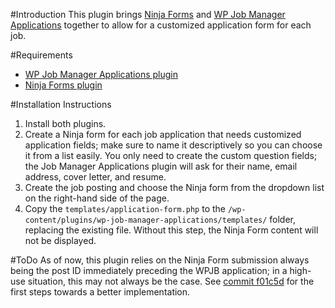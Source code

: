 #Introduction
This plugin brings [Ninja Forms](https://wordpress.org/plugins/ninja-forms/) and [WP Job Manager Applications](https://wpjobmanager.com/add-ons/applications/) together to allow for a customized application form for each job.

#Requirements
- [WP Job Manager Applications plugin](https://wpjobmanager.com/add-ons/applications/)
- [Ninja Forms plugin](https://wordpress.org/plugins/ninja-forms/)

#Installation Instructions
1. Install both plugins.
2. Create a Ninja form for each job application that needs customized application fields; make sure to name it descriptively so you can choose it from a list easily. You only need to create the custom question fields; the Job Manager Applications plugin will ask for their name, email address, cover letter, and resume.
3. Create the job posting and choose the Ninja form from the dropdown list on the right-hand side of the page.
4. Copy the `templates/application-form.php` to the `/wp-content/plugins/wp-job-manager-applications/templates/` folder, replacing the existing file. Without this step, the Ninja Form content will not be displayed.

#ToDo
As of now, this plugin relies on the Ninja Form submission always being the post ID immediately preceding the WPJB application; in a high-use situation, this may not always be the case. See [commit f01c5d](https://github.com/macbookandrew/wp-job-manager-customized-applications/commit/f01c5d903c9a8bfc0b687777283dcddb835bdccc) for the first steps towards a better implementation.
